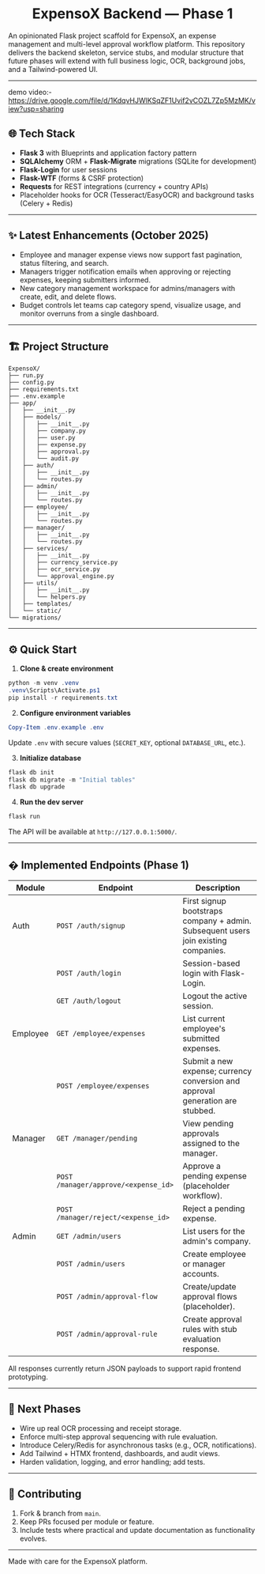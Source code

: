 <h1 align="center">ExpensoX Backend — Phase 1</h1>

An opinionated Flask project scaffold for ExpensoX, an expense management and multi-level approval workflow platform. This repository delivers the backend skeleton, service stubs, and modular structure that future phases will extend with full business logic, OCR, background jobs, and a Tailwind-powered UI.

---
demo  video:- https://drive.google.com/file/d/1KdqvHJWlKSqZF1Uvif2vCOZL7Zp5MzMK/view?usp=sharing
## 🌐 Tech Stack

- **Flask 3** with Blueprints and application factory pattern
- **SQLAlchemy** ORM + **Flask-Migrate** migrations (SQLite for development)
- **Flask-Login** for user sessions
- **Flask-WTF** (forms & CSRF protection)
- **Requests** for REST integrations (currency + country APIs)
- Placeholder hooks for OCR (Tesseract/EasyOCR) and background tasks (Celery + Redis)

---

## ✨ Latest Enhancements (October 2025)

- Employee and manager expense views now support fast pagination, status filtering, and search.
- Managers trigger notification emails when approving or rejecting expenses, keeping submitters informed.
- New category management workspace for admins/managers with create, edit, and delete flows.
- Budget controls let teams cap category spend, visualize usage, and monitor overruns from a single dashboard.

---

## 🏗️ Project Structure

```
ExpensoX/
├── run.py
├── config.py
├── requirements.txt
├── .env.example
├── app/
│   ├── __init__.py
│   ├── models/
│   │   ├── __init__.py
│   │   ├── company.py
│   │   ├── user.py
│   │   ├── expense.py
│   │   ├── approval.py
│   │   └── audit.py
│   ├── auth/
│   │   ├── __init__.py
│   │   └── routes.py
│   ├── admin/
│   │   ├── __init__.py
│   │   └── routes.py
│   ├── employee/
│   │   ├── __init__.py
│   │   └── routes.py
│   ├── manager/
│   │   ├── __init__.py
│   │   └── routes.py
│   ├── services/
│   │   ├── __init__.py
│   │   ├── currency_service.py
│   │   ├── ocr_service.py
│   │   └── approval_engine.py
│   ├── utils/
│   │   ├── __init__.py
│   │   └── helpers.py
│   ├── templates/
│   └── static/
└── migrations/
```

---

## ⚙️ Quick Start

1. **Clone & create environment**

```powershell
python -m venv .venv
.venv\Scripts\Activate.ps1
pip install -r requirements.txt
```

2. **Configure environment variables**

```powershell
Copy-Item .env.example .env
```

Update `.env` with secure values (`SECRET_KEY`, optional `DATABASE_URL`, etc.).

3. **Initialize database**

```powershell
flask db init
flask db migrate -m "Initial tables"
flask db upgrade
```

4. **Run the dev server**

```powershell
flask run
```

The API will be available at `http://127.0.0.1:5000/`.

---

## � Implemented Endpoints (Phase 1)

| Module    | Endpoint                              | Description |
|-----------|----------------------------------------|-------------|
| Auth      | `POST /auth/signup`                    | First signup bootstraps company + admin. Subsequent users join existing companies. |
|           | `POST /auth/login`                     | Session-based login with Flask-Login. |
|           | `GET /auth/logout`                     | Logout the active session. |
| Employee  | `GET /employee/expenses`               | List current employee's submitted expenses. |
|           | `POST /employee/expenses`              | Submit a new expense; currency conversion and approval generation are stubbed. |
| Manager   | `GET /manager/pending`                 | View pending approvals assigned to the manager. |
|           | `POST /manager/approve/<expense_id>`   | Approve a pending expense (placeholder workflow). |
|           | `POST /manager/reject/<expense_id>`    | Reject a pending expense. |
| Admin     | `GET /admin/users`                     | List users for the admin's company. |
|           | `POST /admin/users`                    | Create employee or manager accounts. |
|           | `POST /admin/approval-flow`            | Create/update approval flows (placeholder). |
|           | `POST /admin/approval-rule`            | Create approval rules with stub evaluation response. |

All responses currently return JSON payloads to support rapid frontend prototyping.

---

## 🔮 Next Phases

- Wire up real OCR processing and receipt storage.
- Enforce multi-step approval sequencing with rule evaluation.
- Introduce Celery/Redis for asynchronous tasks (e.g., OCR, notifications).
- Add Tailwind + HTMX frontend, dashboards, and audit views.
- Harden validation, logging, and error handling; add tests.

---

## 🤝 Contributing

1. Fork & branch from `main`.
2. Keep PRs focused per module or feature.
3. Include tests where practical and update documentation as functionality evolves.

---

Made with care for the ExpensoX platform.
